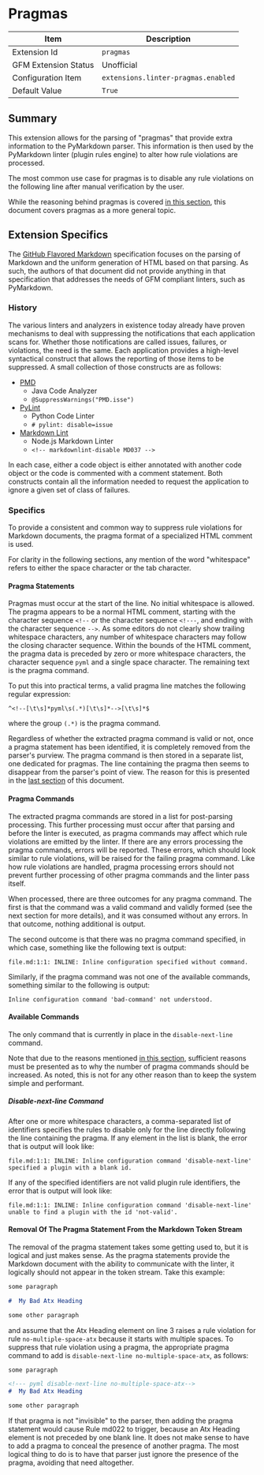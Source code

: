 # Pragmas

| Item | Description |
| --- | --- |
| Extension Id | `pragmas` |
| GFM Extension Status | Unofficial |
| Configuration Item | `extensions.linter-pragmas.enabled` |
| Default Value | `True` |

## Summary

This extension allows for the parsing of "pragmas" that provide extra
information to the PyMarkdown parser.  This information is then used
by the PyMarkdown linter (plugin rules engine) to alter how rule
violations are processed.

The most common use case for pragmas is to disable any rule violations
on the following line after manual verification by the user.

While the reasoning behind pragmas is covered
[in this section](https://github.com/jackdewinter/pymarkdown/blob/main/docs/advanced_scanning.md#pragmas),
this document covers pragmas as a more general topic.

## Extension Specifics

The [GitHub Flavored Markdown](https://github.github.com/gfm/) specification
focuses on the parsing of Markdown and the uniform generation of HTML based on
that parsing.  As such, the authors of that document did not provide anything
in that specification that addresses the needs of GFM compliant linters, such
as PyMarkdown.

### History

The various linters and analyzers in existence today already have proven
mechanisms to deal with suppressing the notifications that each application
scans for.  Whether those notifications are called issues, failures, or
violations, the need is the same.  Each application provides a high-level
syntactical construct that allows the reporting of those items to be suppressed.
A small collection of those constructs are as follows:

- [PMD](https://pmd.github.io/latest/pmd_userdocs_suppressing_warnings.html)
  - Java Code Analyzer
  - `@SuppressWarnings("PMD.isse")`
- [PyLint](http://pylint.pycqa.org/en/latest/user_guide/message-control.html)
  - Python Code Linter
  - `# pylint: disable=issue`
- [Markdown Lint](https://github.com/DavidAnson/markdownlint#configuration)
  - Node.js Markdown Linter
  - `<!-- markdownlint-disable MD037 -->`

In each case, either a code object is either annotated with another code
object or the code is commented with a comment statement.  Both constructs
contain all the information needed to request the application to ignore
a given set of class of failures.

### Specifics

To provide a consistent and common way to suppress rule violations
for Markdown documents, the pragma format of a specialized HTML comment is
used.

For clarity in the following sections, any mention of the word "whitespace"
refers to either the space character or the tab character.

#### Pragma Statements

Pragmas must occur at the start of the line.  No initial whitespace is allowed.
The pragma appears to be a normal HTML comment, starting with the character
sequence `<!--` or the character sequence `<!---`, and ending with the character
sequence `-->`.  As some editors do not clearly show trailing whitespace
characters, any number of whitespace characters may follow
the closing character sequence.  Within the bounds of the HTML comment, the
pragma data is preceded by zero or more whitespace characters, the character
sequence `pyml` and a single space character. The remaining text is
the pragma command.

To put this into practical terms, a valid pragma line matches the following
regular expression:

```regex
^<!--[\t\s]*pyml\s(.*)[\t\s]*-->[\t\s]*$
```

where the group `(.*)` is the pragma command.

Regardless of whether the extracted pragma command is valid or not, once
a pragma statement has been identified, it is completely removed from the
parser's purview.  The pragma command is then stored in a separate list,
one dedicated for pragmas.  The line containing the pragma then seems to
disappear from the parser's point of view.  The reason for this is presented
in the
[last section](#removal-of-the-pragma-statement-from-the-markdown-token-stream)
of this document.

#### Pragma Commands

The extracted pragma commands are stored in a list for post-parsing processing.
This further processing
must occur after that parsing and before the linter is executed, as
pragma commands may affect which rule violations are emitted by the linter.
If there are any errors processing the pragma commands, errors will be
reported. These errors, which should look similar to rule violations,
will be raised for the failing pragma command.  Like how rule
violations are handled, pragma processing errors should not prevent
further processing of other pragma commands and the linter pass itself.

When processed, there are three outcomes for any pragma command.  The first
is that the command was a valid command and validly formed (see the next
section for more details), and it was consumed without any errors.  In that
outcome, nothing additional is output.

The second outcome is that there was no pragma command specified, in which
case, something like the following text is output:

```text
file.md:1:1: INLINE: Inline configuration specified without command.
```

Similarly, if the pragma command was not one of the available commands,
something similar to the following is output:

```text
Inline configuration command 'bad-command' not understood.
```

#### Available Commands

The only command that is currently in place in the `disable-next-line` command.

Note that due to the reasons mentioned
[in this section](https://github.com/jackdewinter/pymarkdown/blob/main/docs/advanced_scanning.md#pragmas),
sufficient reasons must be presented as to why the number
of pragma commands should be increased.  As noted, this is not for
any other reason than to keep the system simple and performant.

##### Disable-next-line Command

After one or more whitespace characters, a comma-separated
list of identifiers specifies the rules to disable only for the line
directly following the line containing the pragma. If any element in the
list is blank, the error that is output will look like:

```text
file.md:1:1: INLINE: Inline configuration command 'disable-next-line' specified a plugin with a blank id.
```

If any of the specified identifiers are not valid plugin rule identifiers,
the error that is output will look like:

```text
file.md:1:1: INLINE: Inline configuration command 'disable-next-line' unable to find a plugin with the id 'not-valid'.
```

#### Removal Of The Pragma Statement From the Markdown Token Stream

The removal of the pragma statement takes some getting used to, but it is
logical and just makes sense. As the pragma statements provide the Markdown
document with the ability to communicate with the linter, it logically
should not appear in the token stream.  Take this example:

```Markdown
some paragraph

#  My Bad Atx Heading

some other paragraph
```

and assume that the Atx Heading element on line 3 raises a rule violation
for rule `no-multiple-space-atx` because it starts with multiple spaces. To
suppress that rule violation using a pragma, the appropriate pragma command
to add is `disable-next-line no-multiple-space-atx`, as follows:

```Markdown
some paragraph

<!--- pyml disable-next-line no-multiple-space-atx-->
#  My Bad Atx Heading

some other paragraph
```

If that pragma is not "invisible" to the parser, then adding the pragma statement would
cause Rule md022 to trigger, because an Atx Heading element is
not preceded by one blank line.  It does not make sense to have
to add a pragma to conceal the presence of another pragma.  The most
logical thing to do is to have that parser just ignore the presence of
the pragma, avoiding that need altogether.
